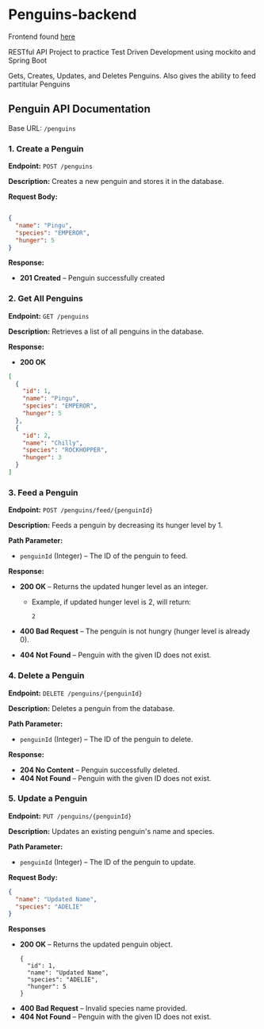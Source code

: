 # Penguins-backend

Frontend found [here](https://github.com/Sofia-Ortega/penguins-frontend)

RESTful API Project to practice Test Driven Development using mockito and Spring Boot

Gets, Creates, Updates, and Deletes Penguins. Also gives the ability to feed partitular Penguins

## Penguin API Documentation
Base URL:
`/penguins`

### 1. Create a Penguin
   
**Endpoint:**
`POST /penguins`

**Description:**
Creates a new penguin and stores it in the database.

**Request Body:**
```json

{
  "name": "Pingu",
  "species": "EMPEROR",
  "hunger": 5
}
```

**Response:**

- **201 Created** – Penguin successfully created

### 2. Get All Penguins

**Endpoint:**
`GET /penguins`

**Description:**
Retrieves a list of all penguins in the database.

**Response:**
- **200 OK**

```json
[
  {
    "id": 1,
    "name": "Pingu",
    "species": "EMPEROR",
    "hunger": 5
  },
  {
    "id": 2,
    "name": "Chilly",
    "species": "ROCKHOPPER",
    "hunger": 3
  }
]
```
### 3. Feed a Penguin

**Endpoint:**
`POST /penguins/feed/{penguinId}`

**Description:**
Feeds a penguin by decreasing its hunger level by 1.

**Path Parameter:**
- `penguinId` (Integer) – The ID of the penguin to feed.

**Response:**
- **200 OK** – Returns the updated hunger level as an integer.
  - Example, if updated hunger level is 2, will return:

      ```
      2
      ```
- **400 Bad Request** – The penguin is not hungry (hunger level is already 0).

- **404 Not Found** – Penguin with the given ID does not exist.


### 4. Delete a Penguin

**Endpoint:**
`DELETE /penguins/{penguinId}`

**Description:**
Deletes a penguin from the database.

**Path Parameter:**
- `penguinId` (Integer) – The ID of the penguin to delete.

**Response:**
- **204 No Content** – Penguin successfully deleted.
- **404 Not Found** – Penguin with the given ID does not exist.

### 5. Update a Penguin

**Endpoint:**
`PUT /penguins/{penguinId}`

**Description:**
Updates an existing penguin's name and species.

**Path Parameter:**
- `penguinId` (Integer) – The ID of the penguin to update.

**Request Body:**
```json
{
  "name": "Updated Name",
  "species": "ADELIE"
}
```

**Responses**
- **200 OK** – Returns the updated penguin object.
  ```
  {
    "id": 1,
    "name": "Updated Name",
    "species": "ADELIE",
    "hunger": 5
  }
  ```
- **400 Bad Request** – Invalid species name provided.
- **404 Not Found** – Penguin with the given ID does not exist.


